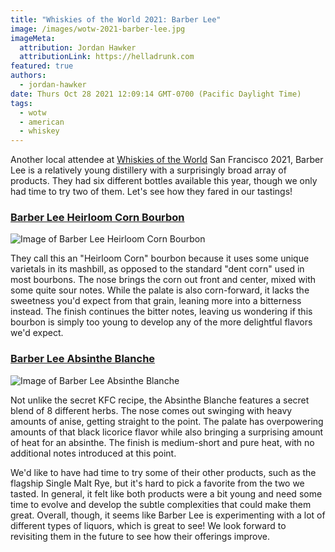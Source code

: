```yaml
---
title: "Whiskies of the World 2021: Barber Lee"
image: /images/wotw-2021-barber-lee.jpg
imageMeta:
  attribution: Jordan Hawker
  attributionLink: https://helladrunk.com
featured: true
authors:
  - jordan-hawker
date: Thurs Oct 28 2021 12:09:14 GMT-0700 (Pacific Daylight Time)
tags:
  - wotw
  - american
  - whiskey
---
```


Another local attendee at [Whiskies of the World](/tag/wotw) San Francisco 2021, 
Barber Lee is a relatively young distillery with a surprisingly broad array of products. 
They had six different bottles available this year, though we only had time to try two 
of them. Let's see how they fared in our tastings!

### <a href="https://bit.ly/3pDNZns" target="blank">Barber Lee Heirloom Corn Bourbon</a>

![Image of Barber Lee Heirloom Corn Bourbon](/images/wotw-2021-barber-lee-bourbon.jpg)

They call this an "Heirloom Corn" bourbon because it uses some unique varietals 
in its mashbill, as opposed to the standard "dent corn" used in most bourbons. 
The nose brings the corn out front and center, mixed with some quite sour notes. 
While the palate is also corn-forward, it lacks the sweetness you'd expect from 
that grain, leaning more into a bitterness instead. The finish continues the 
bitter notes, leaving us wondering if this bourbon is simply too young to 
develop any of the more delightful flavors we'd expect.

### <a href="https://bit.ly/30Y010u" target="blank">Barber Lee Absinthe Blanche</a>

![Image of Barber Lee Absinthe Blanche](/images/wotw-2021-barber-lee-absinthe.jpg)

Not unlike the secret KFC recipe, the Absinthe Blanche features a secret blend of 8 different 
herbs. The nose comes out swinging with heavy amounts of anise, getting straight to the point. 
The palate has overpowering amounts of that black licorice flavor while also bringing a 
surprising amount of heat for an absinthe. The finish is medium-short and pure heat, with no 
additional notes introduced at this point.

We'd like to have had time to try some of their other products, such as the flagship Single Malt 
Rye, but it's hard to pick a favorite from the two we tasted. In general, it felt like both 
products were a bit young and need some time to evolve and develop the subtle complexities 
that could make them great. Overall, though, it seems like Barber Lee is experimenting with a 
lot of different types of liquors, which is great to see! We look forward to revisiting them 
in the future to see how their offerings improve.
